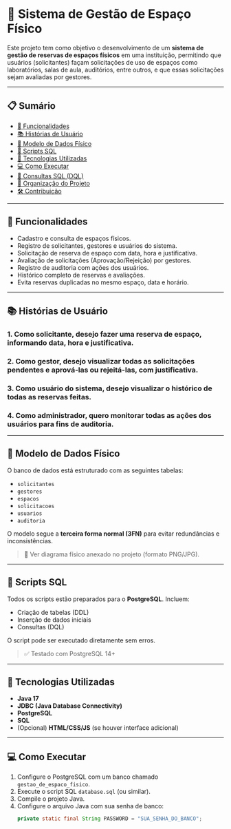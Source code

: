 # 📌 Sistema de Gestão de Espaço Físico

Este projeto tem como objetivo o desenvolvimento de um **sistema de gestão de reservas de espaços físicos** em uma instituição, permitindo que usuários (solicitantes) façam solicitações de uso de espaços como laboratórios, salas de aula, auditórios, entre outros, e que essas solicitações sejam avaliadas por gestores.

---

## 📋 Sumário

- [🚀 Funcionalidades](#-funcionalidades)
- [📚 Histórias de Usuário](#-histórias-de-usuário)
- [🧱 Modelo de Dados Físico](#-modelo-de-dados-físico)
- [💾 Scripts SQL](#-scripts-sql)
- [🔧 Tecnologias Utilizadas](#-tecnologias-utilizadas)
- [💻 Como Executar](#-como-executar)
- [📎 Consultas SQL (DQL)](#-consultas-sql-dql)
- [📂 Organização do Projeto](#-organização-do-projeto)
- [🛠️ Contribuição](#️-contribuição)

---

## 🚀 Funcionalidades

- Cadastro e consulta de espaços físicos.
- Registro de solicitantes, gestores e usuários do sistema.
- Solicitação de reserva de espaço com data, hora e justificativa.
- Avaliação de solicitações (Aprovação/Rejeição) por gestores.
- Registro de auditoria com ações dos usuários.
- Histórico completo de reservas e avaliações.
- Evita reservas duplicadas no mesmo espaço, data e horário.

---

## 📚 Histórias de Usuário

### 1. Como **solicitante**, desejo fazer uma reserva de espaço, informando data, hora e justificativa.

### 2. Como **gestor**, desejo visualizar todas as solicitações pendentes e aprová-las ou rejeitá-las, com justificativa.

### 3. Como **usuário do sistema**, desejo visualizar o histórico de todas as reservas feitas.

### 4. Como **administrador**, quero monitorar todas as ações dos usuários para fins de auditoria.

---

## 🧱 Modelo de Dados Físico

O banco de dados está estruturado com as seguintes tabelas:

- `solicitantes`
- `gestores`
- `espacos`
- `solicitacoes`
- `usuarios`
- `auditoria`

O modelo segue a **terceira forma normal (3FN)** para evitar redundâncias e inconsistências.

> 📎 Ver diagrama físico anexado no projeto (formato PNG/JPG).

---

## 💾 Scripts SQL

Todos os scripts estão preparados para o **PostgreSQL**. Incluem:

- Criação de tabelas (DDL)
- Inserção de dados iniciais
- Consultas (DQL)

O script pode ser executado diretamente sem erros.

> ✅ Testado com PostgreSQL 14+

---

## 🔧 Tecnologias Utilizadas

- **Java 17**
- **JDBC (Java Database Connectivity)**
- **PostgreSQL**
- **SQL**
- (Opcional) **HTML/CSS/JS** (se houver interface adicional)

---

## 💻 Como Executar

1. Configure o PostgreSQL com um banco chamado `gestao_de_espaco_fisico`.
2. Execute o script SQL `database.sql` (ou similar).
3. Compile o projeto Java.
4. Configure o arquivo Java com sua senha de banco:
   ```java
   private static final String PASSWORD = "SUA_SENHA_DO_BANCO";
